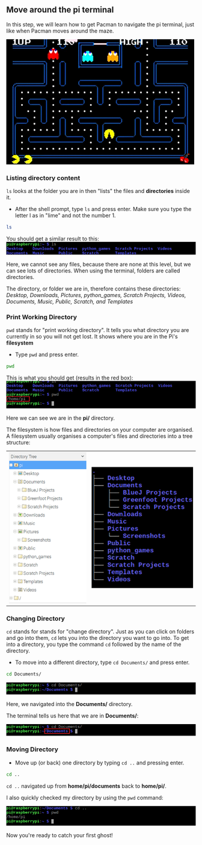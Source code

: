 ## Move around the pi terminal

In this step, we will learn how to get Pacman to navigate the pi terminal, just like when Pacman moves around the maze.

![Pacman Gif](images/pacmangiphy.gif)


### Listing directory content

`ls` looks at the folder you are in then "lists" the files and **directories** inside it.

+ After the shell prompt, type `ls` and press enter. Make sure you type the letter l as in "lime" and not the number 1.
```bash
ls
```
You should get a similar result to this:
![LS Command](images/lscommand.png)

Here, we cannot see any files, because there are none at this level, but we can see lots of directories. When using the terminal, folders are called directories.

The directory, or folder we are in, therefore contains these directories:
*Desktop, Downloads, Pictures, python_games, Scratch Projects, Videos, Documents, Music, Public, Scratch, and Templates*


### Print Working Directory

`pwd` stands for "print working directory". It tells you what directory you are currently in so you will not get lost. It shows where you are in the Pi's **filesystem**

+ Type `pwd` and press enter.
```bash
pwd
```
This is what you should get (results in the red box):
![PWD Command](images/pwdcommand.png)

Here we can see we are in the **pi/** directory.

The filesystem is how files and directories on your computer are organised. A filesystem usually organises a computer's files and directories into a tree structure:

|                                              |                                              |
| :------------------------------------------: | :------------------------------------------: |
| ![File Manager](images/filemanager.png)      | ![File Tree](images/filetree.png)            |



### Changing Directory

`cd` stands for stands for "change directory". Just as you can click on folders and go into them, `cd` lets you into the directory you want to go into. To get into a directory, you type the command `cd` followed by the name of the directory.

+ To move into a different directory, type `cd Documents/` and press enter.
```bash
cd Documents/
```
![CD Documents](images/cddocuments.png)

Here, we navigated into the **Documents/** directory.

The terminal tells us here that we are in **Documents/**:

![CD Documents path](images/cddocumentspath.png)


### Moving Directory

+ Move up (or back) one directory by typing `cd ..` and pressing enter.
```bash
cd ..
```
`cd ..` navigated up from **home/pi/documents** back to **home/pi/**.

I also quickly checked my directory by using the `pwd` command:

![CD DotDot Command](images/cddotdotcommand.png)

Now you're ready to catch your first ghost!
